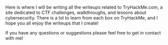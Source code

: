Here is where I will be writing all the writeups related to TryHackMe.com, a site dedicated to CTF challenges, walkthroughs, and lessons about cybersecurity.
There is a lot to learn from each box on TryHackMe, and I hope you all enjoy the writeups that I create!

If you have any questions or suggestions please feel free to get in contact with me!
